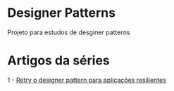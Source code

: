 # Designer Patterns
Projeto para estudos de desginer patterns

# Artigos da séries

1 - <a href="https://joaopaulors.wordpress.com/2020/02/20/retry-o-designer-pattern-para-aplicacoes-resilientes/">Retry o designer pattern para aplicações resilientes</a>









